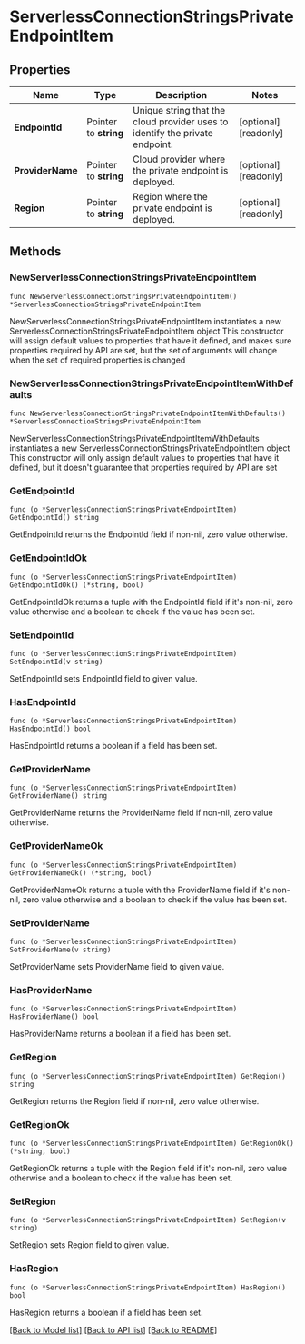# ServerlessConnectionStringsPrivateEndpointItem

## Properties

Name | Type | Description | Notes
------------ | ------------- | ------------- | -------------
**EndpointId** | Pointer to **string** | Unique string that the cloud provider uses to identify the private endpoint. | [optional] [readonly] 
**ProviderName** | Pointer to **string** | Cloud provider where the private endpoint is deployed. | [optional] [readonly] 
**Region** | Pointer to **string** | Region where the private endpoint is deployed. | [optional] [readonly] 

## Methods

### NewServerlessConnectionStringsPrivateEndpointItem

`func NewServerlessConnectionStringsPrivateEndpointItem() *ServerlessConnectionStringsPrivateEndpointItem`

NewServerlessConnectionStringsPrivateEndpointItem instantiates a new ServerlessConnectionStringsPrivateEndpointItem object
This constructor will assign default values to properties that have it defined,
and makes sure properties required by API are set, but the set of arguments
will change when the set of required properties is changed

### NewServerlessConnectionStringsPrivateEndpointItemWithDefaults

`func NewServerlessConnectionStringsPrivateEndpointItemWithDefaults() *ServerlessConnectionStringsPrivateEndpointItem`

NewServerlessConnectionStringsPrivateEndpointItemWithDefaults instantiates a new ServerlessConnectionStringsPrivateEndpointItem object
This constructor will only assign default values to properties that have it defined,
but it doesn't guarantee that properties required by API are set

### GetEndpointId

`func (o *ServerlessConnectionStringsPrivateEndpointItem) GetEndpointId() string`

GetEndpointId returns the EndpointId field if non-nil, zero value otherwise.

### GetEndpointIdOk

`func (o *ServerlessConnectionStringsPrivateEndpointItem) GetEndpointIdOk() (*string, bool)`

GetEndpointIdOk returns a tuple with the EndpointId field if it's non-nil, zero value otherwise
and a boolean to check if the value has been set.

### SetEndpointId

`func (o *ServerlessConnectionStringsPrivateEndpointItem) SetEndpointId(v string)`

SetEndpointId sets EndpointId field to given value.

### HasEndpointId

`func (o *ServerlessConnectionStringsPrivateEndpointItem) HasEndpointId() bool`

HasEndpointId returns a boolean if a field has been set.
### GetProviderName

`func (o *ServerlessConnectionStringsPrivateEndpointItem) GetProviderName() string`

GetProviderName returns the ProviderName field if non-nil, zero value otherwise.

### GetProviderNameOk

`func (o *ServerlessConnectionStringsPrivateEndpointItem) GetProviderNameOk() (*string, bool)`

GetProviderNameOk returns a tuple with the ProviderName field if it's non-nil, zero value otherwise
and a boolean to check if the value has been set.

### SetProviderName

`func (o *ServerlessConnectionStringsPrivateEndpointItem) SetProviderName(v string)`

SetProviderName sets ProviderName field to given value.

### HasProviderName

`func (o *ServerlessConnectionStringsPrivateEndpointItem) HasProviderName() bool`

HasProviderName returns a boolean if a field has been set.
### GetRegion

`func (o *ServerlessConnectionStringsPrivateEndpointItem) GetRegion() string`

GetRegion returns the Region field if non-nil, zero value otherwise.

### GetRegionOk

`func (o *ServerlessConnectionStringsPrivateEndpointItem) GetRegionOk() (*string, bool)`

GetRegionOk returns a tuple with the Region field if it's non-nil, zero value otherwise
and a boolean to check if the value has been set.

### SetRegion

`func (o *ServerlessConnectionStringsPrivateEndpointItem) SetRegion(v string)`

SetRegion sets Region field to given value.

### HasRegion

`func (o *ServerlessConnectionStringsPrivateEndpointItem) HasRegion() bool`

HasRegion returns a boolean if a field has been set.

[[Back to Model list]](../README.md#documentation-for-models) [[Back to API list]](../README.md#documentation-for-api-endpoints) [[Back to README]](../README.md)


